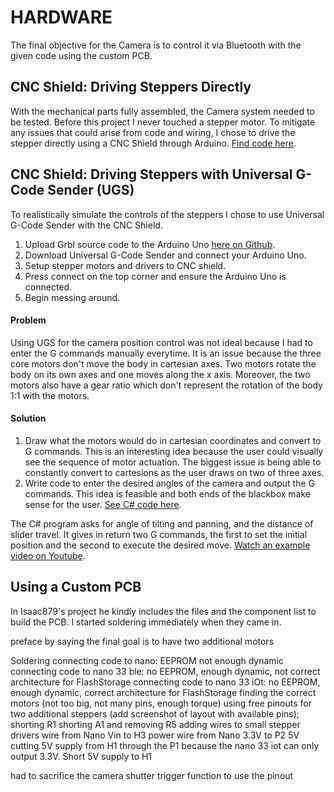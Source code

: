 # HARDWARE

The final objective for the Camera is to control it via Bluetooth with the given code using the custom PCB.


## CNC Shield: Driving Steppers Directly

With the mechanical parts fully assembled, the Camera system needed to be tested. Before this project I never touched a stepper motor. To mitigate any issues that could arise from code and wiring, I chose to drive the stepper directly using a CNC Shield through Arduino. [Find code here](CNC_Shield_Direct_Drive.ino).

## CNC Shield: Driving Steppers with Universal G-Code Sender (UGS)
To realistically simulate the controls of the steppers I chose to use Universal G-Code Sender with the CNC Shield. 
1. Upload Grbl source code to the Arduino Uno [here on Github](https://github.com/grbl/grbl/blob/master/grbl/examples/grblUpload/grblUpload.ino).
2. Download Universal G-Code Sender and connect your Arduino Uno.
3. Setup stepper motors and drivers to CNC shield.
4. Press connect on the top corner and ensure the Arduino Uno is connected.
5. Begin messing around.
 
#### Problem 
Using UGS for the camera position control was not ideal because I had to enter the G commands manually everytime. It is an issue because the three core motors don't move the body in cartesian axes. Two motors rotate the body on its own axes and one moves along the x axis. Moreover, the two motors also have a gear ratio which don't represent the rotation of the body 1:1 with the motors. 

#### Solution
1. Draw what the motors would do in cartesian coordinates and convert to G commands.
	This is an interesting idea because the user could visually see the sequence of motor actuation. The biggest issue is being able to constantly convert to cartesions as the user draws on two of three axes. 
2. Write code to enter the desired angles of the camera and output the G commands.
	This idea is feasible and both ends of the blackbox make sense for the user. [See C# code here](GCode_Maker.cs).

The C# program asks for angle of tilting and panning, and the distance of slider travel. It gives in return two G commands, the first to set the initial position and the second to execute the desired move.
[Watch an example video on Youtube](https://youtu.be/lNg3zl9IBe4).

## Using a Custom PCB
In Isaac879's project he kindly includes the files and the component list to build the PCB. I started soldering immediately when they came in.

preface by saying the final goal is to have two additional motors

Soldering
connecting code to nano: EEPROM not enough dynamic
connecting code to nano 33 ble: no EEPROM, enough dynamic, not correct architecture for FlashStorage
connecting code to nano 33 iOt: no EEPROM, enough dynamic, correct architecture for FlashStorage
finding the correct motors (not too big, not many pins, enough torque)
using free pinouts for two additional steppers (add screenshot of layout with available pins);
shorting R1
shorting A1 and removing R5
adding wires to small stepper drivers
wire from Nano Vin to H3 power
wire from Nano 3.3V to P2 5V
cutting 5V supply from H1 through the P1 because the nano 33 iot can only output 3.3V. Short 5V supply  to H1

had to sacrifice the camera shutter trigger function to use the pinout
